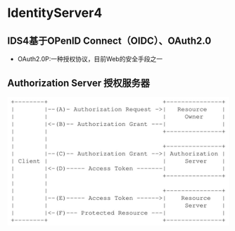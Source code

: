 # IdentityServer4
## IDS4基于OPenID Connect（OIDC）、OAuth2.0
* OAuth2.0P:一种授权协议，目前Web的安全手段之一

## Authorization Server 授权服务器
![ava](./img/01.png)
